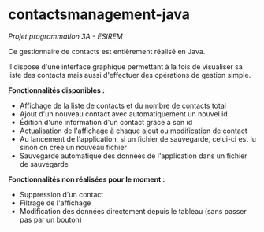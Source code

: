# contactsmanagement-java

*Projet programmation 3A - ESIREM*

Ce gestionnaire de contacts est entièrement réalisé en Java.

Il dispose d'une interface graphique permettant à la fois de visualiser sa liste des contacts mais aussi d'effectuer des opérations de gestion simple.

**Fonctionnalités disponibles :**

- Affichage de la liste de contacts et du nombre de contacts total
- Ajout d'un nouveau contact avec automatiquement un nouvel id
- Édition d'une information d'un contact grâce à son id
- Actualisation de l'affichage à chaque ajout ou modification de contact
- Au lancement de l'application, si un fichier de sauvegarde, celui-ci est lu sinon on crée un nouveau fichier
- Sauvegarde automatique des données de l'application dans un fichier de sauvegarde

**Fonctionnalités non réalisées pour le moment :**

- Suppression d'un contact
- Filtrage de l'affichage
- Modification des données directement depuis le tableau (sans passer pas par un bouton)
